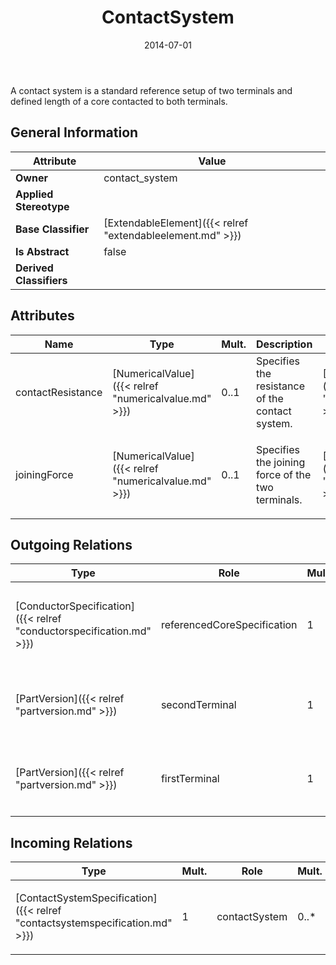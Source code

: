 ﻿---
title: ContactSystem
toc: false
type: specs
date: "2014-07-01"
draft: false
specification: VEC
version: 1.1.1
documentType: "Recommendation"
elementType: Class
classes:
  - ContactSystem
menu_name: vec-1.1.1
---
A contact system is a standard reference setup of two terminals and defined length of a core contacted to both terminals.

## General Information

| Attribute               | Value |
|-------------------------|-------|
| **Owner**               | contact_system |
| **Applied Stereotype**  |   |
| **Base Classifier**     | [ExtendableElement]({{< relref "extendableelement.md" >}})<br/>  |
| **Is Abstract**         | false |
| **Derived Classifiers** |   |

## Attributes
|  Name  |  Type  |  Mult.  |  Description  |  Owning Classifier  |
|--------|--------|---------|---------------|--------------|
|contactResistance | [NumericalValue]({{< relref "numericalvalue.md" >}}) | 0..1 | Specifies the resistance of the contact system. | [ContactSystem]({{< relref "contactsystem.md" >}}) |
|joiningForce | [NumericalValue]({{< relref "numericalvalue.md" >}}) | 0..1 | <p> Specifies the joining force of the two terminals.      </p> | [ContactSystem]({{< relref "contactsystem.md" >}}) |

## Outgoing Relations
|    Type  |   Role   |   Mult.   |   Mult.   |   Description   |
|----------|----------|-----------|-----------|-----------------|
| [ConductorSpecification]({{< relref "conductorspecification.md" >}}) | referencedCoreSpecification | 1 | 0..* | <p> References the CoreSpecification that is used on both sides of the ContactSystem.      </p> |
| [PartVersion]({{< relref "partversion.md" >}}) | secondTerminal | 1 | 0..* | <p> References the second terminal of the ContactSystem.      </p> |
| [PartVersion]({{< relref "partversion.md" >}}) | firstTerminal | 1 | 0..* | <p> References the first terminal of the ContactSystem.      </p> |
##  Incoming Relations
|    Type  |   Mult.  |   Role    |   Mult.   |   Description  |
|----------|----------|-----------|-----------|----------------|
| [ContactSystemSpecification]({{< relref "contactsystemspecification.md" >}}) | 1 | contactSystem | 0..* | <p> Specifies the ContactSystems described by the ContactSystemSpecification.      </p> |

